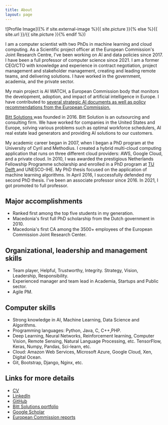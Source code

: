 ```yaml
---
title: About
layout: page
---
```

![Profile Image]({% if site.external-image %}{{ site.picture }}{% else %}{{ site.url }}/{{ site.picture }}{% endif %})


I am a computer scientist with two PhDs in machine learning and cloud computing. As a Scientific project officer at the European Commission's Joint Research Centre, I've been working on AI and data policies since 2017. I have been a full professor of computer science since 2021. I am a former CEO/CTO with knowledge and experience in contract negotiation, project management and stakeholder management, creating and leading remote teams, and delivering solutions. I have worked in the government, academia, and the private sector.

My main project is AI WATCH, a European Commission body that monitors the development, adoption, and impact of artificial intelligence in Europe. I have contributed to <a href="https://publications.jrc.ec.europa.eu/repository/search?query=delipetrev"> several strategic AI documents as well as policy recommendations from the European Commission.</a>

<a href="https://bitt.solutions">Bitt Solutions </a> was founded in 2016. Bitt Solution is an outsourcing and consulting firm. We have worked for companies in the United States and Europe, solving various problems such as optimal workforce schedulers, AI real estate lead generators and providing AI solutions to our customers.

My academic career began in 2007, when I began a PhD program at the University of Cyril and Methodius. I created a hybrid multi-cloud computing application that runs on three different cloud providers: AWS, Google Cloud, and a private cloud. In 2010, I was awarded the prestigious Netherlands Fellowship Programme scholarship and enrolled in a PhD program at <a href="https://www.tudelft.nl/">TU Delft </a> and UNESCO-IHE. My PhD thesis focused on the application of machine learning algorithms. In April 2016, I successfully defended my second PhD thesis. I've been an associate professor since 2016. In 2021, I got promoted to full professor. 

<h2>Major accomplishments</h2>
<ul class="skill-list">
<li>Ranked first among the top five students in my generation.</li>
<li> Macedonia's first full PhD scholarship from the Dutch government in 2010.</li>
<li>Macedonia's first CA among the 3500+ employees of the European Commission Joint Research Center.</li>
</ul>

<h2>Organizational, leadership and management skills</h2>

<ul class="skill-list">
	<li>Team player, Helpful, Trustworthy, Integrity. Strategy, Vision, Leadership, Responsibility.</li>
	<li>Experienced manager and team lead in Academia, Startups and Public sector.</li>
	<li>Agile PM.</li>
	
</ul>

<h2>Computer skills</h2>

<ul class="skill-list">
	<li>Strong knowledge in AI, Machine Learning, Data Science and Algorithms.</li>
	<li>Programming languages: Python, Java, C, C++,PHP.</li>
	<li>Deep Learning, Neural Networks, Reinforcement learning, Computer Vision, Remote Sensing, Natural Language Processing, etc. TensorFlow, Keras, Numpy, Pandas, Sci-learn, etc.</li>
	<li>Cloud: Amazon Web Services, Microsoft Azure, Google Cloud, Xen, Digital Ocean.</li>
	<li>Git, Bootstrap, Django, Nginx, etc. </li>

</ul>

<h2>Links for more details</h2>

<ul>
	<li><a href="https://www.dropbox.com/s/17sefjzyegm8omi/europeCVBD1.pdf?dl=0 ">CV</a></li>
	<li><a href="https://www.linkedin.com/in/blagojdelipetrev/">LinkedIn</a></li>
	<li><a href="https://github.com/deblagoj/">GitHub</a></li>
	<li><a href="https://bitt.solutions">Bitt Solutions portfolio</a></li>
	<li><a href="https://scholar.google.com/citations?user=efC-Axkc8T8C&hl=en ">Google Scholar</a></li>
	<li><a href="https://publications.jrc.ec.europa.eu/repository/search?query=delipetrev ">European Commission reports</a></li>

</ul>


<!-- 
<h2>Selected publications</h2>

<ul>
	<li>
		<a href="https://publications.jrc.ec.europa.eu/repository/handle/JRC113826">
		<img src="/assets/images/JRC113826_cover.jpg" alight="center" alt=" ">
		</a>
	</li>
	<li>
		<a href="https://publications.jrc.ec.europa.eu/repository/handle/JRC116179">
			<img src="/assets/images/JRC116179_cover.jpg" alight="center" alt=" ">
		</a>
	</li>
	<li>
		<a href="https://publications.jrc.ec.europa.eu/repository/handle/JRC120469">
			<img src="/assets/images/JRC120469_cover.jpg" alight="center" alt=" ">
		</a>
	</li>
	<li>
		<a href="https://publications.jrc.ec.europa.eu/repository/handle/JRC122457">
			<img src="/assets/images/JRC122457_cover.jpg" alight="center" alt=" ">
		</a>
	</li>
	<li>
		<a href="https://publications.jrc.ec.europa.eu/repository/handle/JRC126426">
			<img src="/assets/images/JRC126426_cover.jpg" alight="center" alt=" ">
		</a>
	</li>
	<li>
		<a href="https://www.mdpi.com/2072-4292/11/8/907">
			<img src="/assets/images/1.png" alight="center" alt=" ">
		</a>
	</li>

</ul>

 -->